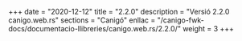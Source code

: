 +++
date        = "2020-12-12"
title       = "2.2.0"
description = "Versió 2.2.0 canigo.web.rs"
sections    = "Canigó"
enllac		= "/canigo-fwk-docs/documentacio-llibreries/canigo.web.rs/2.2.0/"
weight		= 3
+++
